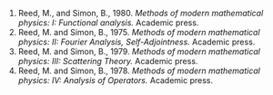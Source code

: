 1. Reed, M., and Simon, B., 1980. _Methods of modern mathematical physics: I: Functional analysis._ Academic press.
2. Reed, M. and Simon, B., 1975.  _Methods of modern mathematical physics: II: Fourier Analysis, Self-Adjointness._ Academic press.
3. Reed, M. and Simon, B., 1979.  _Methods of modern mathematical physics: III: Scattering Theory._ Academic press.
4. Reed, M. and Simon, B., 1978.  _Methods of modern mathematical physics: IV: Analysis of Operators._ Academic press.
